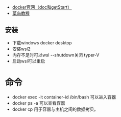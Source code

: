- [docker官网（doc和getStart）](https://www.docker.com/) 
- [菜鸟教程](https://www.runoob.com/docker/docker-hello-world.html)
## 安装
- 下载windows docker desktop
- 安装wsl2
- 内存不足时可以wsl --shutdown关闭 typer-V
- 启动wsl可以重启
# 命令
- docker exec -it container-id /bin/bash 可以进入容器
- docker ps -a 可以查看容器
- docker cp 用于容器与主机之间的数据拷贝。
